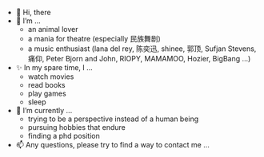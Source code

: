 - 👋 Hi, there
- 👀 I’m ...
   - an animal lover
   - a mania for theatre (especially 民族舞剧)
   - a music enthusiast (lana del rey, 陈奕迅, shinee, 郭顶, Sufjan Stevens, 痛仰, Peter Bjorn and John, RIOPY, MAMAMOO, Hozier, BigBang ...)
- ✨ In my spare time, I ...
   - watch movies
   - read books
   - play games
   - sleep
- 🌱 I’m currently ...
   - trying to be a perspective instead of a human being
   - pursuing hobbies that endure
   - finding a phd position
- 📫 Any questions, please try to find a way to contact me ...

<!---
wBreathe/wBreathe is a ✨ special ✨ repository because its `README.md` (this file) appears on your GitHub profile.
You can click the Preview link to take a look at your changes.
--->
